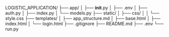 LOGISTIC_APPLICATION/
├── app/
│   ├── __init__.py
│   ├── .env
│   ├── auth.py
│   ├── index.py
│   └── models.py
├── static/
│   ├── css/
│   │   └── style.css
├── templates/
│   ├── app_structure.md
│   ├── base.html
│   ├── index.html
│   └── login.html
├── .gitignore
├── README.md
├── .env
└── run.py
